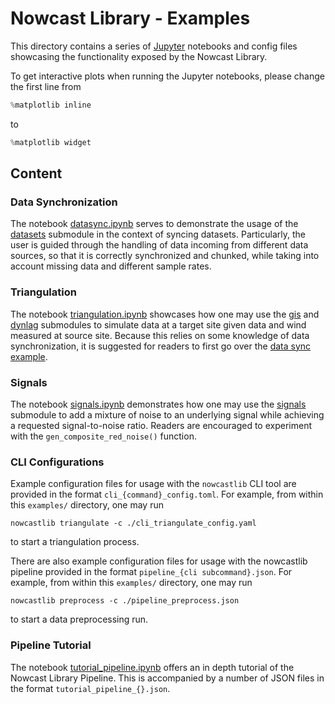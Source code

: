 # Nowcast Library - Examples

This directory contains a series of [Jupyter](https://jupyter.org/) notebooks
and config files showcasing the functionality exposed by the Nowcast Library.

To get interactive plots when running the Jupyter notebooks, please change the
first line from

```python
%matplotlib inline
```

to

```python
%matplotlib widget
```

## Content

### Data Synchronization

The notebook [datasync.ipynb](./datasync.ipynb) serves to demonstrate the usage
of the [datasets](../nowcastlib/datasets.py) submodule in the context of syncing
datasets. Particularly, the user is guided through the handling of data incoming
from different data sources, so that it is correctly synchronized and chunked,
while taking into account missing data and different sample rates.

### Triangulation

The notebook [triangulation.ipynb](./triangulation.ipynb) showcases how one may
use the [gis](../nowcastlib/gis.py) and [dynlag](../nowcastlib/dynlag.py)
submodules to simulate data at a target site given data and wind measured at
source site. Because this relies on some knowledge of data synchronization, it
is suggested for readers to first go over the
[data sync example](./datasync.ipynb).

### Signals

The notebook [signals.ipynb](./signals.ipynb) demonstrates how one may use the
[signals](../nowcastlib/signals.py) submodule to add a mixture of noise to an
underlying signal while achieving a requested signal-to-noise ratio. Readers are
encouraged to experiment with the `gen_composite_red_noise()` function.

### CLI Configurations

Example configuration files for usage with the `nowcastlib` CLI tool are
provided in the format `cli_{command}_config.toml`. For example, from within
this `examples/` directory, one may run

```console
nowcastlib triangulate -c ./cli_triangulate_config.yaml
```

to start a triangulation process.

There are also example configuration files for usage with the nowcastlib
pipeline provided in the format `pipeline_{cli subcommand}.json`. For example,
from within this `examples/` directory, one may run

```console
nowcastlib preprocess -c ./pipeline_preprocess.json
```

to start a data preprocessing run.

### Pipeline Tutorial

The notebook [tutorial_pipeline.ipynb](./tutorial_pipeline.ipynb) offers an in
depth tutorial of the Nowcast Library Pipeline. This is accompanied by a number
of JSON files in the format `tutorial_pipeline_{}.json`.
